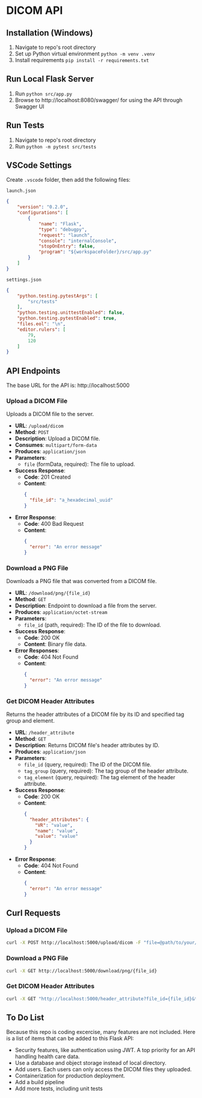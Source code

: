 # DICOM API

## Installation (Windows)

1. Navigate to repo's root directory
2. Set up Python virtual environment `python -m venv .venv`
3. Install requirements `pip install -r requirements.txt` 

## Run Local Flask Server

1. Run `python src/app.py`
2. Browse to http://localhost:8080/swagger/ for using the API through Swagger UI

## Run Tests

1. Navigate to repo's root directory
2. Run `python -m pytest src/tests`

## VSCode Settings

Create `.vscode` folder, then add the following files:

`launch.json`
```json
{
    "version": "0.2.0",
    "configurations": [
        {
            "name": "Flask",
            "type": "debugpy",
            "request": "launch",
            "console": "internalConsole",
            "stopOnEntry": false,
            "program": "${workspaceFolder}/src/app.py"
        }
    ]
}
```
`settings.json`
```json
{
    "python.testing.pytestArgs": [
        "src/tests"
    ],
    "python.testing.unittestEnabled": false,
    "python.testing.pytestEnabled": true,
    "files.eol": "\n",
    "editor.rulers": [
        79,
        120
    ]
}
```

## API Endpoints

The base URL for the API is: http://localhost:5000

### Upload a DICOM File

Uploads a DICOM file to the server.

- **URL**: `/upload/dicom`
- **Method**: `POST`
- **Description**: Upload a DICOM file.
- **Consumes**: `multipart/form-data`
- **Produces**: `application/json`
- **Parameters**:
  - `file` (formData, required): The file to upload.
- **Success Response**:
  - **Code**: 201 Created
  - **Content**:
    ```json
    {
      "file_id": "a_hexadecimal_uuid"
    }
    ```
- **Error Response**:
  - **Code**: 400 Bad Request
  - **Content**:
    ```json
    {
      "error": "An error message"
    }
    ```

### Download a PNG File

Downloads a PNG file that was converted from a DICOM file.

- **URL**: `/download/png/{file_id}`
- **Method**: `GET`
- **Description**: Endpoint to download a file from the server.
- **Produces**: `application/octet-stream`
- **Parameters**:
  - `file_id` (path, required): The ID of the file to download.
- **Success Response**:
  - **Code**: 200 OK
  - **Content**: Binary file data.
- **Error Responses**:
  - **Code**: 404 Not Found
  - **Content**:
    ```json
    {
      "error": "An error message"
    }
    ```

### Get DICOM Header Attributes

Returns the header attributes of a DICOM file by its ID and specified tag group and element.

- **URL**: `/header_attribute`
- **Method**: `GET`
- **Description**: Returns DICOM file's header attributes by ID.
- **Produces**: `application/json`
- **Parameters**:
  - `file_id` (query, required): The ID of the DICOM file.
  - `tag_group` (query, required): The tag group of the header attribute.
  - `tag_element` (query, required): The tag element of the header attribute.
- **Success Response**:
  - **Code**: 200 OK
  - **Content**:
    ```json
    {
      "header_attributes": {
        "VR": "value",
        "name": "value",
        "value": "value"
      }
    }
    ```
- **Error Response**:
  - **Code**: 404 Not Found
  - **Content**:
    ```json
    {
      "error": "An error message"
    }
    ```
## Curl Requests

### Upload a DICOM File
```bash
curl -X POST http://localhost:5000/upload/dicom -F "file=@path/to/your/file.dcm"
```
### Download a PNG File
```bash
curl -X GET http://localhost:5000/download/png/{file_id}
```
### Get DICOM Header Attributes
```bash
curl -X GET "http://localhost:5000/header_attribute?file_id={file_id}&tag_group={tag_group}&tag_element={tag_element}"
```

## To Do List

Because this repo is coding excercise, many features are not included. Here is a list of items that can be added to this Flask API:

- Security features, like authentication using JWT. A top priority for an API handling health care data. 
- Use a database and object storage instead of local directory.
- Add users. Each users can only access the DICOM files they uploaded.
- Containerization for production deployment.
- Add a build pipeline
- Add more tests, including unit tests